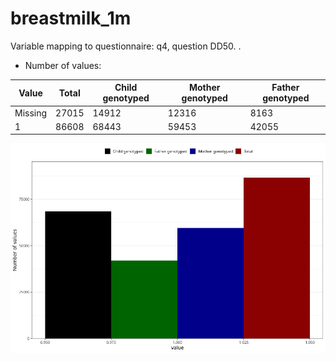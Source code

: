 # breastmilk_1m
Variable mapping to questionnaire: q4, question DD50.
.
- Number of values:

| Value | Total | Child genotyped | Mother genotyped | Father genotyped |
| ----- | ----- | --------------- | ---------------- | ---------------- |
| Missing | 27015 | 14912 | 12316 | 8163 |
| 1 | 86608 | 68443 | 59453 |42055 |



![](breastmilk_1m_n.png)



